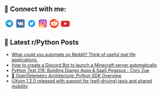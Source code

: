 ## 🔎 Connect with me:
[<img src="https://github.com/bullbesh/bullbesh/blob/main/images/Telegram.png" width="32" height="32" />](https://t.me/bullbesh)
[<img src="https://github.com/bullbesh/bullbesh/blob/main/images/VK.png" width="32" height="32" />](https://vk.com/bullbesh)
[<img src="https://github.com/bullbesh/bullbesh/blob/main/images/Twitter.png" width="32" height="32" />](https://twitter.com/bullbesh1)
[<img src="https://github.com/bullbesh/bullbesh/blob/main/images/Instagram.png" width="32" height="32" />](https://www.instagram.com/bullbesh)
[<img src="https://github.com/bullbesh/bullbesh/blob/main/images/Reddit.png" width="32" height="32" />](https://www.reddit.com/user/bullbesh)
[<img src="https://github.com/bullbesh/bullbesh/blob/main/images/YouTube.png" width="32" height="32" />](https://www.youtube.com/channel/UCtfjRs6uzgq5mfm8S06WTcg)

## 📕 Latest r/Python Posts
<!-- BLOG-POST-LIST:START -->
- [What could you automate on Reddit? Think of useful real life applications.](https://www.reddit.com/r/Python/comments/1ccyjcn/what_could_you_automate_on_reddit_think_of_useful/)
- [How to create a Discord Bot to launch a Minecraft server automatically](https://www.reddit.com/r/Python/comments/1ccxvg0/how_to_create_a_discord_bot_to_launch_a_minecraft/)
- [Python Test 219: Building Django Apps &amp; SaaS Pegasus - Cory Zue](https://www.reddit.com/r/Python/comments/1cctlon/python_test_219_building_django_apps_saas_pegasus/)
- [🔭 OpenTelemetry Architecture: Python SDK Overview](https://www.reddit.com/r/Python/comments/1ccn8vf/opentelemetry_architecture_python_sdk_overview/)
- [UXsim 1.2.0 released with support for &lpar;self-driving&rpar; taxis and shared mobility](https://www.reddit.com/r/Python/comments/1ccmzr8/uxsim_120_released_with_support_for_selfdriving/)
<!-- BLOG-POST-LIST:END -->
